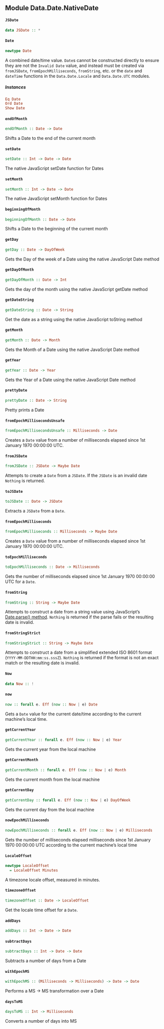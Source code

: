 ## Module Data.Date.NativeDate

#### `JSDate`

``` purescript
data JSDate :: *
```

#### `Date`

``` purescript
newtype Date
```

A combined date/time value. `Date`s cannot be constructed directly to
ensure they are not the `Invalid Date` value, and instead must be created
via `fromJSDate`, `fromEpochMilliseconds`, `fromString`, etc. or the `date`
and `dateTime` functions in the `Data.Date.Locale` and `Data.Date.UTC`
modules.

##### Instances
``` purescript
Eq Date
Ord Date
Show Date
```

#### `endOfMonth`

``` purescript
endOfMonth :: Date -> Date
```

Shifts a Date to the end of the current month

#### `setDate`

``` purescript
setDate :: Int -> Date -> Date
```

The native JavaScript setDate function for Dates

#### `setMonth`

``` purescript
setMonth :: Int -> Date -> Date
```

The native JavaScript setMonth function for Dates

#### `beginningOfMonth`

``` purescript
beginningOfMonth :: Date -> Date
```

Shifts a Date to the beginning of the current month

#### `getDay`

``` purescript
getDay :: Date -> DayOfWeek
```

Gets the Day of the week of a Date using the native JavaScript Date method

#### `getDayOfMonth`

``` purescript
getDayOfMonth :: Date -> Int
```

Gets the day of the month using the native JavaScript getDate method

#### `getDateString`

``` purescript
getDateString :: Date -> String
```

Get the date as a string using the native JavaScript toString method

#### `getMonth`

``` purescript
getMonth :: Date -> Month
```

Gets the Month of a Date using the native JavaScript Date method

#### `getYear`

``` purescript
getYear :: Date -> Year
```

Gets the Year of a Date using the native JavaScript Date method

#### `prettyDate`

``` purescript
prettyDate :: Date -> String
```

Pretty prints a Date

#### `fromEpochMillisecondsUnsafe`

``` purescript
fromEpochMillisecondsUnsafe :: Milliseconds -> Date
```

Creates a `Date` value from a number of milliseconds elapsed since 1st
January 1970 00:00:00 UTC.

#### `fromJSDate`

``` purescript
fromJSDate :: JSDate -> Maybe Date
```

Attempts to create a `Date` from a `JSDate`. If the `JSDate` is an invalid
date `Nothing` is returned.

#### `toJSDate`

``` purescript
toJSDate :: Date -> JSDate
```

Extracts a `JSDate` from a `Date`.

#### `fromEpochMilliseconds`

``` purescript
fromEpochMilliseconds :: Milliseconds -> Maybe Date
```

Creates a `Date` value from a number of milliseconds elapsed since 1st
January 1970 00:00:00 UTC.

#### `toEpochMilliseconds`

``` purescript
toEpochMilliseconds :: Date -> Milliseconds
```

Gets the number of milliseconds elapsed since 1st January 1970 00:00:00
UTC for a `Date`.

#### `fromString`

``` purescript
fromString :: String -> Maybe Date
```

Attempts to construct a date from a string value using JavaScript’s
[Date.parse() method](https://developer.mozilla.org/en-US/docs/Web/JavaScript/Reference/Global_Objects/Date/parse).
`Nothing` is returned if the parse fails or the resulting date is invalid.

#### `fromStringStrict`

``` purescript
fromStringStrict :: String -> Maybe Date
```

Attempts to construct a date from a simplified extended ISO 8601 format
(`YYYY-MM-DDTHH:mm:ss.sssZ`). `Nothing` is returned if the format is not
an exact match or the resulting date is invalid.

#### `Now`

``` purescript
data Now :: !
```

#### `now`

``` purescript
now :: forall e. Eff (now :: Now | e) Date
```

Gets a `Date` value for the current date/time according to the current
machine’s local time.

#### `getCurrentYear`

``` purescript
getCurrentYear :: forall e. Eff (now :: Now | e) Year
```

Gets the current year from the local machine

#### `getCurrentMonth`

``` purescript
getCurrentMonth :: forall e. Eff (now :: Now | e) Month
```

Gets the current month from the local machine

#### `getCurrentDay`

``` purescript
getCurrentDay :: forall e. Eff (now :: Now | e) DayOfWeek
```

Gets the current day from the local machine

#### `nowEpochMilliseconds`

``` purescript
nowEpochMilliseconds :: forall e. Eff (now :: Now | e) Milliseconds
```

Gets the number of milliseconds elapsed milliseconds since 1st January
1970 00:00:00 UTC according to the current machine’s local time

#### `LocaleOffset`

``` purescript
newtype LocaleOffset
  = LocaleOffset Minutes
```

A timezone locale offset, measured in minutes.

#### `timezoneOffset`

``` purescript
timezoneOffset :: Date -> LocaleOffset
```

Get the locale time offset for a `Date`.

#### `addDays`

``` purescript
addDays :: Int -> Date -> Date
```

#### `subtractDays`

``` purescript
subtractDays :: Int -> Date -> Date
```

Subtracts a number of days from a Date

#### `withEpochMS`

``` purescript
withEpochMS :: (Milliseconds -> Milliseconds) -> Date -> Date
```

Performs a MS -> MS transformation over a Date

#### `daysToMS`

``` purescript
daysToMS :: Int -> Milliseconds
```

Converts a number of days into MS


